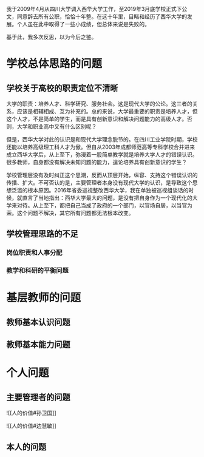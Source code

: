 我于2009年4月从四川大学调入西华大学工作，至2019年3月底学校正式下公文，同意辞去所有公职，恰恰十年整。在这十年里，目睹和经历了西华大学的发展。个人虽在此中取得了一些小成绩，但总体来说是失败的。

基于此，我多次反思，以为今后之鉴。

# 学校总体思路的问题
## 学校关于高校的职责定位不清晰
大学的职责：培养人才、科学研究、服务社会。这是现代大学的公论。这三者的关系，应该是相辅相成、互为补充的。总的来说，大学最重要的职责是培养人才，但这个人才，不是简单的学生，而是具有创新意识和解决问题能力的高级人才。否则，大学和职业高中又有什么区别呢？

但是，西华大学对此的认识是和现代大学理念脱节的。在四川工业学院时期，学校还能以培养高级理工科人才为傲。但自从2003年成都师范高等专科学校合并进来成立西华大学后，从上至下，弥漫着一股简单教学就是培养大学人才的错误认识。很多教师，自身都没有解决未知问题的能力，遑论培养具有创新意识的学生？

学校管理层没有及时纠正这个思潮，反而从顶层开始，纵容、支持这个错误认识的传播、扩大。不可否认的是，主要管理者本身没有现代大学的认识，是导致这个思想泛滥的根本原因。2016年省委巡视整改西华大学，我在单独被巡视组谈话的时候，就直言了当地指出：西华大学最大的问题，是没有把自身作为一个现代化的大学来对待。从上至下，都把自己当成了政府的一个部门，以官场自居，以当官为荣。这个问题不解决，其它所有问题都无法根本改变。

## 学校管理思路的不足
### 岗位职责和人事分配
### 教学和科研的平衡问题

# 基层教师的问题
## 教师基本认识问题
## 教师基本能力问题

# 个人问题
## 主要管理者的问题
![[人的价值#孙卫国]]

![[人的价值#边慧敏]]
## 本人的问题